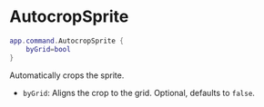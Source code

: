 # AutocropSprite

```lua
app.command.AutocropSprite {
    byGrid=bool
}
```

Automatically crops the sprite.

* `byGrid`: Aligns the crop to the grid. Optional, defaults to `false`.
